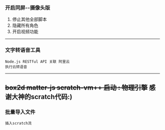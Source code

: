 ### 开启同屏--摄像头版
1. 停止其他全部脚本
2. 隐藏所有角色
3. 开启视频功能
-----------------
### 文字转语音工具 ###

	Node.js RESTful API 关联 阿里云
	执行云转语音
-----------------
~~box2d matter-js scratch-vm++
启动 : 物理引擎~~
感谢大神的scratch代码:)
-----------------
### 批量导入文件
	插入scratch流